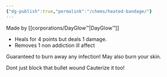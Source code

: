 ```yaml
---
{"dg-publish":true,"permalink":"/chems/heated-bandage/"}
---
```




Made by [[corporations/DayGlow™\|DayGlow™]] 

- Heals for 4 points but deals 1 damage.
- Removes 1 non addiction ill affect

Guaranteed to burn away any infection! May also burn your skin.

Dont just block that bullet wound Cauterize it too!
